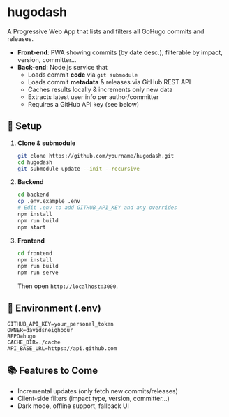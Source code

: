 # hugodash

A Progressive Web App that lists and filters all GoHugo commits and releases.

* **Front-end**: PWA showing commits (by date desc.), filterable by impact, version, committer…
* **Back-end**: Node.js service that
  * Loads commit **code** via `git submodule`  
  * Loads commit **metadata** & releases via GitHub REST API  
  * Caches results locally & increments only new data  
  * Extracts latest user info per author/committer  
  * Requires a GitHub API key (see below)  

## 🔧 Setup

1. **Clone & submodule**  
   ```bash
   git clone https://github.com/yourname/hugodash.git
   cd hugodash
   git submodule update --init --recursive
   ```

2. **Backend**  
   ```bash
   cd backend
   cp .env.example .env
   # Edit .env to add GITHUB_API_KEY and any overrides
   npm install
   npm run build
   npm start
   ```

3. **Frontend**  
   ```bash
   cd frontend
   npm install
   npm run build
   npm run serve
   ```
   Then open `http://localhost:3000`.

## 🔑 Environment (.env)

```env
GITHUB_API_KEY=your_personal_token
OWNER=davidsneighbour
REPO=hugo
CACHE_DIR=./cache
API_BASE_URL=https://api.github.com
```

## 📚 Features to Come

* Incremental updates (only fetch new commits/releases)  
* Client-side filters (impact type, version, committer…)  
* Dark mode, offline support, fallback UI  

